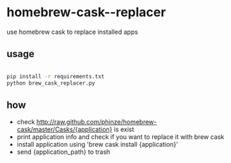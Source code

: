 # homebrew-cask--replacer

use homebrew cask to replace installed apps

## usage

```bash

pip install -r requirements.txt
python brew_cask_replacer.py

```
## how

* check http://raw.github.com/phinze/homebrew-cask/master/Casks/{application} is exist
* print application info and check if you want to replace it with brew cask
* install application using 'brew cask install {application}'
* send {application_path} to trash
